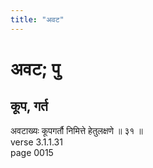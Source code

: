 ```yaml
---
title: "अवट"
---
```


# अवट; पु
## कूप, गर्त
अवटाख्यः कूपगर्तौ निमित्ते हेतुलक्षणे ॥ ३१ ॥<br />verse 3.1.1.31<br />page 0015

